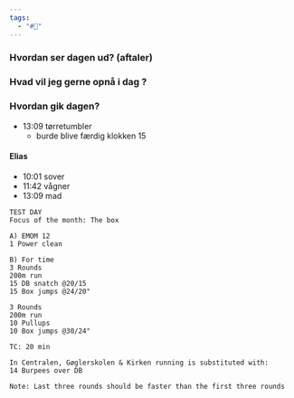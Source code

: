```yaml
---
tags:
  - "#📅"
---
```

### Hvordan ser dagen ud? (aftaler)


### Hvad vil jeg gerne opnå i dag ?


### Hvordan gik dagen?
- 13:09 tørretumbler 
	- burde blive færdig klokken 15
#### Elias 
- 10:01 sover 
- 11:42 vågner 
- 13:09 mad 


```
TEST DAY
Focus of the month: The box

A) EMOM 12
1 Power clean

B) For time
3 Rounds
200m run
15 DB snatch @20/15
15 Box jumps @24/20"

3 Rounds
200m run
10 Pullups
10 Box jumps @30/24"

TC: 20 min

In Centralen, Gøglerskolen & Kirken running is substituted with:
14 Burpees over DB

Note: Last three rounds should be faster than the first three rounds
```